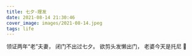 ```yaml
---
title: 七夕-理发
date: 2021-08-14 21:30:46
cover_image: images/2021-08-14.jpeg
tags: life
---
```


领证两年“老”夫妻，
闭门不出过七夕。
欲剪头发懒出门，
老婆今天是托尼 💇
